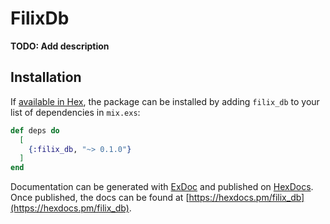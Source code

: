 # FilixDb

**TODO: Add description**

## Installation

If [available in Hex](https://hex.pm/docs/publish), the package can be installed
by adding `filix_db` to your list of dependencies in `mix.exs`:

```elixir
def deps do
  [
    {:filix_db, "~> 0.1.0"}
  ]
end
```

Documentation can be generated with [ExDoc](https://github.com/elixir-lang/ex_doc)
and published on [HexDocs](https://hexdocs.pm). Once published, the docs can
be found at [https://hexdocs.pm/filix_db](https://hexdocs.pm/filix_db).

